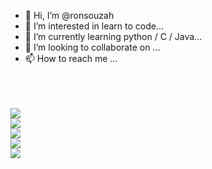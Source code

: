 - 👋 Hi, I’m @ronsouzah
- 👀 I’m interested in learn to code...
- 🌱 I’m currently learning python / C / Java...
- 💞️ I’m looking to collaborate on ...
- 📫 How to reach me ...


<div>
  <br>
  <br>
  <br>
  <h><img src="https://img.shields.io/badge/Counter_Strike-000000?style=for-the-badge&logo=counter-strike&logoColor=white">	
    <br> 
    <img src="https://img.shields.io/badge/Steam-000000?style=for-the-badge&logo=steam&logoColor=white">
   </h> 
  <br>
   <h> <img src="https://img.shields.io/badge/JavaScript-F7DF1E?style=for-the-badge&logo=JavaScript&logoColor=white">
     <br>
     <img src="https://img.shields.io/badge/CSS3-1572B6?style=for-the-badge&logo=css3&logoColor=white"> 
     <br>
     <img src="https://img.shields.io/badge/HTML-239120?style=for-the-badge&logo=html5&logoColor=white"> 
  </h>

</div>

<!---
ronsouzah/ronsouzah is a ✨ special ✨ repository because its `README.md` (this file) appears on your GitHub profile.
You can click the Preview link to take a look at your changes.
--->
